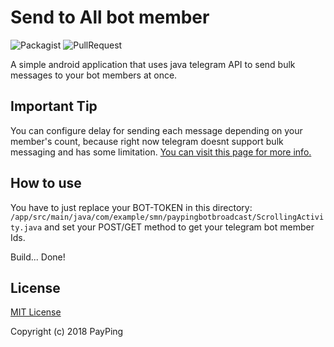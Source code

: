 # Send to All bot member


![Packagist](https://img.shields.io/packagist/l/doctrine/orm.svg)  ![PullRequest](https://img.shields.io/badge/Pull%20Requst-Accepted!-brightgreen.svg)


A simple android application that uses java telegram API to send bulk messages to your bot members at once.

## Important Tip

You can configure delay for sending each message depending on your member's count, because right now telegram doesnt support bulk messaging and has some limitation.
[You can visit this page for more info.](https://core.telegram.org/bots/faq#my-bot-is-hitting-limits-how-do-i-avoid-this)

## How to use

You have to just replace your BOT-TOKEN in this directory: `/app/src/main/java/com/example/smn/paypingbotbroadcast/ScrollingActivity.java` and set your POST/GET method to get your telegram bot member Ids.

Build... Done!

## License

[MIT License](LICENSE)

Copyright (c) 2018 PayPing
